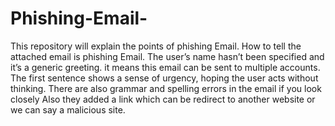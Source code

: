 # Phishing-Email-
This repository will explain the points of phishing Email.
How to tell the attached email is phishing Email.
The user’s name hasn’t been specified and it’s a generic greeting. it means this email can be sent to multiple accounts.
The first sentence shows a sense of urgency, hoping the user acts without thinking.
There are also grammar and spelling errors in the email if you look closely
Also they added a link which can be redirect to another website or we can say a malicious site.
